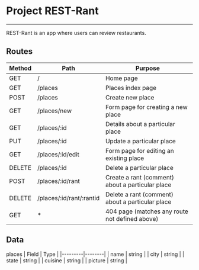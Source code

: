 # Project REST-Rant
-------------------------------------------------------
REST-Rant is an app where users can review restaurants.

## Routes
| Method | Path                     | Purpose                                          |
|--------|--------------------------|--------------------------------------------------|
| GET    | /                        | Home page                                        |
| GET    | /places                  | Places index page                                |
| POST   | /places                  | Create new place                                 |
| GET    | /places/new              | Form page for creating a new place               |
| GET    | /places/:id              | Details about a particular place                 |
| PUT    | /places/:id              | Update a particular place                        |
| GET    | /places/:id/edit         | Form page for editing an existing place          |
| DELETE | /places/:id              | Delete a particular place                        |
| POST   | /places/:id/rant         | Create a rant (comment) about a particular place |
| DELETE | /places/:id/rant/:rantid | Delete a rant (comment) about a particular place |
| GET    | *                        | 404 page (matches any route not defined above)   |

## Data
places
| Field   | Type   |
|---------|--------|
| name    | string | 
| city    | string |
| state   | string |
| cuisine | string |
| picture | string |
